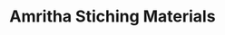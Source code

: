 ---
title: "Amritha Stiching Materials"
url: /trivandrum/amritha-stiching-materials/
shop: tailor
---